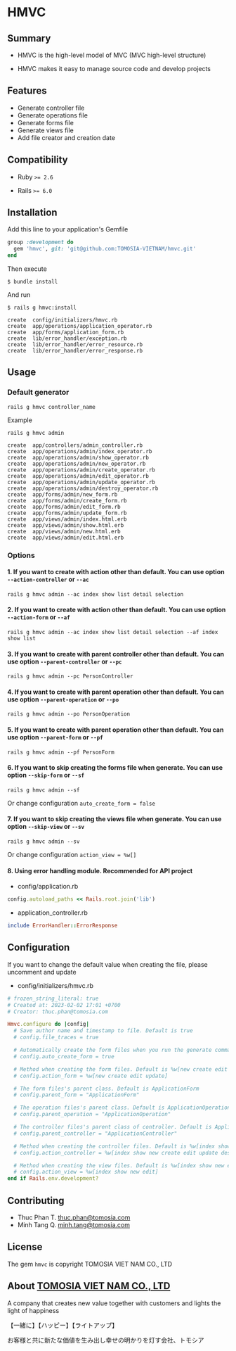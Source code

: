 # HMVC

## Summary

- HMVC is the high-level model of MVC (MVC high-level structure)

- HMVC makes it easy to manage source code and develop projects

## Features

- Generate controller file
- Generate operations file
- Generate forms file
- Generate views file
- Add file creator and creation date

## Compatibility
  
  - Ruby `>= 2.6`
  
  - Rails `>= 6.0`

## Installation

Add this line to your application's Gemfile

```ruby
group :development do
  gem 'hmvc', git: 'git@github.com:TOMOSIA-VIETNAM/hmvc.git'
end
```

Then execute

    $ bundle install
    
And run

    $ rails g hmvc:install
    
```
create  config/initializers/hmvc.rb
create  app/operations/application_operator.rb
create  app/forms/application_form.rb
create  lib/error_handler/exception.rb
create  lib/error_handler/error_resource.rb
create  lib/error_handler/error_response.rb
```

## Usage

### Default generator

```
rails g hmvc controller_name
```

Example

```
rails g hmvc admin
```

```
create  app/controllers/admin_controller.rb
create  app/operations/admin/index_operator.rb
create  app/operations/admin/show_operator.rb
create  app/operations/admin/new_operator.rb
create  app/operations/admin/create_operator.rb
create  app/operations/admin/edit_operator.rb
create  app/operations/admin/update_operator.rb
create  app/operations/admin/destroy_operator.rb
create  app/forms/admin/new_form.rb
create  app/forms/admin/create_form.rb
create  app/forms/admin/edit_form.rb
create  app/forms/admin/update_form.rb
create  app/views/admin/index.html.erb
create  app/views/admin/show.html.erb
create  app/views/admin/new.html.erb
create  app/views/admin/edit.html.erb
```

### Options

#### 1. If you want to create with action other than default. You can use option `--action-controller` or `--ac`

```
rails g hmvc admin --ac index show list detail selection
```

#### 2. If you want to create with action other than default. You can use option `--action-form` or `--af`

```
rails g hmvc admin --ac index show list detail selection --af index show list
```

#### 3. If you want to create with parent controller other than default. You can use option `--parent-controller` or `--pc`

```
rails g hmvc admin --pc PersonController
```

#### 4. If you want to create with parent operation other than default. You can use option `--parent-operation` or `--po`

```
rails g hmvc admin --po PersonOperation
```

#### 5. If you want to create with parent operation other than default. You can use option `--parent-form` or `--pf`

```
rails g hmvc admin --pf PersonForm
```

#### 6. If you want to skip creating the forms file when generate. You can use option `--skip-form` or `--sf`

```
rails g hmvc admin --sf
```

Or change configuration `auto_create_form = false`

#### 7. If you want to skip creating the views file when generate. You can use option `--skip-view` or `--sv`

```
rails g hmvc admin --sv
```

Or change configuration `action_view = %w[]`

#### 8. Using error handling module. Recommended for API project

- config/application.rb

```ruby
config.autoload_paths << Rails.root.join('lib')
```

- application_controller.rb

```ruby
include ErrorHandler::ErrorResponse
```

## Configuration

If you want to change the default value when creating the file, please uncomment and update

- config/initializers/hmvc.rb

```ruby
# frozen_string_literal: true
# Created at: 2023-02-02 17:01 +0700
# Creator: thuc.phan@tomosia.com

Hmvc.configure do |config|
  # Save author name and timestamp to file. Default is true
  # config.file_traces = true

  # Automatically create the form files when you run the generate command. Default is true
  # config.auto_create_form = true

  # Method when creating the form files. Default is %w[new create edit update]
  # config.action_form = %w[new create edit update]

  # The form files's parent class. Default is ApplicationForm
  # config.parent_form = "ApplicationForm"

  # The operation files's parent class. Default is ApplicationOperation
  # config.parent_operation = "ApplicationOperation"

  # The controller files's parent class of controller. Default is ApplicationController
  # config.parent_controller = "ApplicationController"

  # Method when creating the controller files. Default is %w[index show new create edit update destroy]
  # config.action_controller = %w[index show new create edit update destroy]

  # Method when creating the view files. Default is %w[index show new edit]
  # config.action_view = %w[index show new edit]
end if Rails.env.development?
```

## Contributing
  
  - Thuc Phan T. thuc.phan@tomosia.com
  - Minh Tang Q.  minh.tang@tomosia.com

## License

The gem `hmvc` is copyright TOMOSIA VIET NAM CO., LTD

## About [TOMOSIA VIET NAM CO., LTD](https://www.tomosia.com/)

A company that creates new value together with customers and lights the light of happiness

【一緒に】【ハッピー】【ライトアップ】

お客様と共に新たな価値を生み出し幸せの明かりを灯す会社、トモシア
